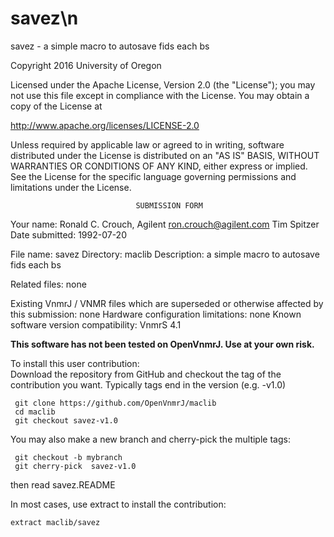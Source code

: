 # savez\n
 savez - a simple macro to autosave fids each bs

 Copyright 2016 University of Oregon

 Licensed under the Apache License, Version 2.0 (the "License");
 you may not use this file except in compliance with the License.
 You may obtain a copy of the License at

   http://www.apache.org/licenses/LICENSE-2.0

 Unless required by applicable law or agreed to in writing, software
 distributed under the License is distributed on an "AS IS" BASIS,
 WITHOUT WARRANTIES OR CONDITIONS OF ANY KIND, either express or implied.
 See the License for the specific language governing permissions and
 limitations under the License.

                                SUBMISSION FORM

Your name:              Ronald C. Crouch, Agilent <ron.crouch@agilent.com>
                        Tim Spitzer
Date submitted:         1992-07-20

File name:        savez
Directory:        maclib
Description:      a simple macro to autosave fids each bs


Related files:   none


Existing VnmrJ / VNMR files which are superseded or
otherwise affected by this submission:  none
Hardware configuration limitations:     none
Known software version compatibility:   VnmrS 4.1

**This software has not been tested on OpenVnmrJ. Use at your own risk.**

To install this user contribution:  
Download the repository from GitHub and checkout the tag of the contribution you want.
Typically tags end in the version (e.g. -v1.0)

     git clone https://github.com/OpenVnmrJ/maclib  
     cd maclib  
     git checkout savez-v1.0


You may also make a new branch and cherry-pick the multiple tags:  

     git checkout -b mybranch
     git cherry-pick  savez-v1.0

then read savez.README   

In most cases, use extract to install the contribution:  

    extract maclib/savez